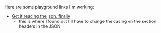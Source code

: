 Here are some playground links I'm working:

- [Got it reading the json, finally](https://play.golang.org/p/1uR4FLTchA)
  - this is where I found out I'll have to change the casing on the section headers in the JSON
  